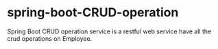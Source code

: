 # spring-boot-CRUD-operation
Spring Boot CRUD operation service is a restful web service have all the crud operations on Employee.
